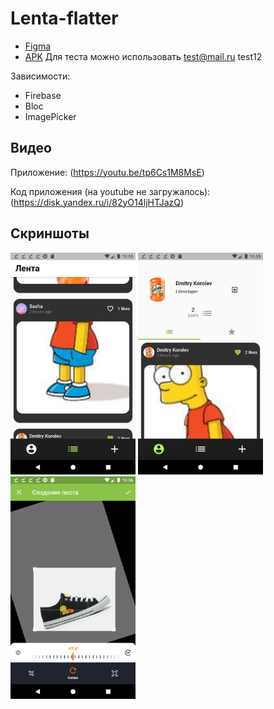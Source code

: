 # Lenta-flatter

* [Figma](https://www.figma.com/file/fxYvlsalZiM2AmpiTaHSeQ/Lenta-Flutter?node-id=0%3A1)
* [APK](demo/app.apk)
Для теста можно использовать test@mail.ru test12

Зависимости:
- Firebase
- Bloc
- ImagePicker

## Видео

Приложение:
(https://youtu.be/tp6Cs1M8MsE)

Код приложения (на youtube не загружалось):
(https://disk.yandex.ru/i/82yO14ljHTJazQ)

## Скриншоты

<img src="demo/Screenshot_1635720926.png" width="200"> <img src="demo/Screenshot_1635720952.png" width="200"> <img src="demo/Screenshot_1635720973.png" width="200">